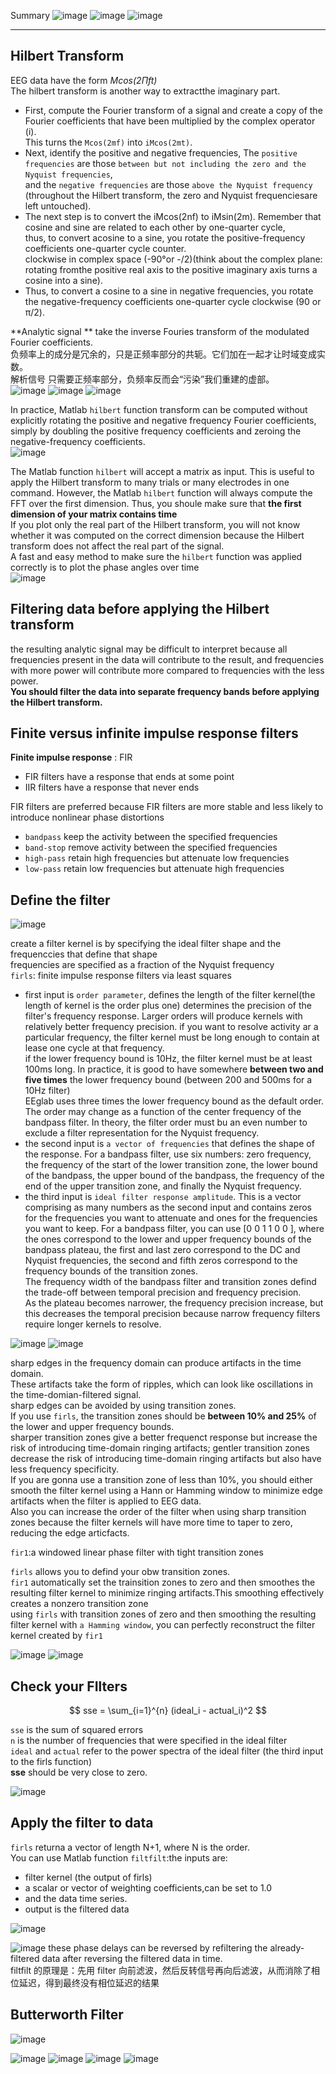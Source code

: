 Summary
![image](https://github.com/user-attachments/assets/f643c8b7-8814-43aa-b59c-6659ee884176)
![image](https://github.com/user-attachments/assets/0de57f31-f7f9-42d5-90f8-c6cf017f3863)
![image](https://github.com/user-attachments/assets/84666f20-3236-4741-814c-e336b65eb4d0)



---
## Hilbert Transform 

EEG data have the form *Mcos(2Πft)* <br> 
The hilbert transform is another way to extractthe imaginary part. <br> 

* First, compute the Fourier transform of a signal and create a copy of the Fourier coefficients that have been multiplied by the complex operator (i). <br>
  This turns the `Mcos(2mf)` into `iMcos(2mt)`.
* Next, identify the positive and negative frequencies, The `positive frequencies` are those `between but not including the zero and the Nyquist frequencies`,<br>
  and the `negative frequencies` are those `above the Nyquist frequency` (throughout the Hilbert transform, the zero and Nyquist frequenciesare left untouched).
*  The next step is to convert the iMcos(2nf) to iMsin(2m). Remember that cosine and sine are related to each other by one-quarter cycle,<br>
  thus, to convert acosine to a sine, you rotate the positive-frequency coefficients one-quarter cycle counter.<br>
  clockwise in complex space (-90°or -/2)(think about the complex plane: rotating fromthe positive real axis to the positive imaginary axis turns a cosine into a sine).
* Thus, to convert a cosine to a sine in negative frequencies, you rotate the negative-frequency coefficients one-quarter cycle clockwise (90 or π/2). <br>

**Analytic signal **
take the inverse Fouries transform of the modulated Fourier coefficients. <br>
负频率上的成分是冗余的，只是正频率部分的共轭。它们加在一起才让时域变成实数。<br>
解析信号 只需要正频率部分，负频率反而会“污染”我们重建的虚部。<br>
![image](https://github.com/user-attachments/assets/b7e8c128-ceca-4e08-a946-828326e11fd0)
![image](https://github.com/user-attachments/assets/596c52ee-50f6-4124-bc48-212f374a608e)
![image](https://github.com/user-attachments/assets/d68f4c9d-3e3e-4ec0-bbe8-2ddad59b12db)

In practice, Matlab `hilbert` function transform can be computed without explicitly rotating the positive and negative frequency Fourier coefficients, simply by doubling the positive frequency coefficients and zeroing the negative-frequency coefficients. <br> 
![image](https://github.com/user-attachments/assets/91dff2c6-650d-4dca-bdef-fc55733b7d7e)

The Matlab function `hilbert` will accept a matrix as input. This is useful to apply the Hilbert transform to many trials or many electrodes in one command. However, the Matlab `hilbert` function will always compute  the FFT over the first dimension. Thus, you shoule make sure that **the first dimension of your matrix contains time**  <br> 
If you plot only the real part of the Hilbert transform, you will not know whether it was computed on the correct dimension because the Hilbert transform does not affect the real part of the signal. <br> 
A fast and easy method to make sure the `hilbert` function was applied correctly is to plot the phase angles over time <br> 
![image](https://github.com/user-attachments/assets/603c63a0-2686-4f3b-af68-eaf2edf93308)

## Filtering data before applying the Hilbert transform 

the resulting analytic signal may be difficult to interpret because all frequencies present in the data will contribute to the result, and frequencies with more power will contribute more compared to frequencies with the less power. <br> 
**You should filter the data into separate frequency bands before applying the Hilbert transform.** <br> 

## Finite versus infinite impulse response filters 
**Finite impulse response** : FIR 
* FIR filters have a response that ends at some point
* IIR filters have a response that never ends

FIR filters are preferred because FIR filters are more stable and less likely to introduce nonlinear phase distortions <br>

* `bandpass` keep the activity between the specified frequencies
* `band-stop` remove activity between the specified frequencies
* `high-pass` retain high frequencies but attenuate low frequencies
* `low-pass` retain low frequencies but attenuate high frequencies

## Define the filter 
![image](https://github.com/user-attachments/assets/a117ffac-7119-4efe-b56d-3cd4a3b2368d)

create a filter kernel is by specifying the ideal filter shape and  the frequenccies that define that shape <br> 
frequencies are specified as a fraction of the Nyquist frequency <br> 
`firls`: finite impulse response filters via least squares <br>
* first input is `order parameter`, defines the length of the filter kernel(the length of kernel is the order plus one) determines the precision of the filter's frequency response. Larger orders will produce kernels with relatively better frequency precision.
if you want to resolve activity ar a particular frequency, the filter kernel must be long enough to contain at lease one cycle at that frequency. <br>
if the lower frequency bound is 10Hz, the filter kernel must be at least 100ms long. In practice, it is good to have somewhere **between two and five times** the lower frequency bound (between 200 and 500ms for a 10Hz filter) <br>
EEglab uses three times the lower frequency bound as the default order. The order may change as a function of the center frequency of the bandpass filter. In theory, the filter order must bu an even number to exclude a filter representation for the Nyquist frequency. <br>
* the second input is `a vector of frequencies` that defines the shape of the response. For a bandpass filter, use six numbers: zero frequency, the frequency of the start of the lower  transition zone, the lower bound of the bandpass, the upper bound of the bandpass, the frequency of the end of the upper transition zone, and finally the Nyquist frequency. <br>
* the third input is `ideal filter response amplitude`. This is a vector comprising as many numbers as the second input and contains zeros for the frequencies you want to attenuate and ones for the frequencies you want to keep. For a bandpass filter, you can use [0 0 1 1 0 0 ], where the ones correspond to the lower and upper frequency bounds of the bandpass plateau, the first and last zero correspond to the DC and Nyquist frequencies, the second and fifth zeros correspond to the frequency bounds of the transition zones. <br>
The frequency width of the bandpass filter and transition zones defind the trade-off between temporal precision and frequency precision. <br> As the plateau becomes narrower, the frequency precision increase, but this decreases the temporal precision because narrow frequency filters require longer kernels to resolve. <br> 

![image](https://github.com/user-attachments/assets/65b2cef7-4f23-4254-ba12-07130ed4c406)
![image](https://github.com/user-attachments/assets/b2ee9060-b0f4-451d-ab87-f942b389fb2c)

sharp edges in the frequency domain can produce artifacts in the time domain. <br> 
These artifacts take the form of ripples, which can look like oscillations in the time-domian-filtered signal. <br> 
sharp edges can be avoided by using transition zones. <br> 
If you use `firls`, the transition zones should be **between 10% and 25%** of the lower and upper frequency bounds.<br> 
sharper transition zones give a better frequenct response but increase the risk of introducing time-domain ringing artifacts; gentler transition zones decrease the risk of introducing time-domain ringing artifacts but also have less frequency specificity. <br> 
If you are gonna use a transition zone of less than 10%, you should either smooth the filter kernel using a Hann or Hamming window to minimize edge artifacts when the filter is applied to EEG data. <br> 
Also you can increase the order of the filter when using sharp transition zones because the filter kernels will have more time to taper to zero, reducing the edge articfacts. <br> 

`fir1`:a windowed linear phase filter with tight transition zones <br>  

`firls` allows you to defind your obw transition zones. <br> 
`fir1` automatically set the trainsition zones to zero and then smoothes the resulting filter kernel to minimize ringing artifacts.This smoothing effectively creates a nonzero transition zone<br> 
using `firls` with transition zones of zero and then smoothing the resulting filter kernel with `a Hamming window`, you can perfectly reconstruct the filter kernel created by `fir1` <br> 

![image](https://github.com/user-attachments/assets/f7f18d19-4003-4378-bee1-206bfce5a559)
![image](https://github.com/user-attachments/assets/dbdf3c1f-b4c4-4bae-9ba7-0659e6d0549e)


## Check your FIlters 

$$
sse = \sum_{i=1}^{n} (ideal_i - actual_i)^2
$$

`sse` is the sum of squared errors <br> 
`n` is the number of frequencies that were specified in the ideal filter <br> 
`ideal` and `actual` refer to the power spectra of the ideal filter (the third input to the firls function) <br> 
**sse** should be very close to zero. <br> 

![image](https://github.com/user-attachments/assets/c5d64730-1987-4c8e-9312-b5b6549bbb58) 

## Apply the filter to data 

`firls` returna a vector of length N+1, where  N is the order. <br> 
You can use Matlab function `filtfilt`:the inputs are: 
* filter kernel (the output of firls)
* a scalar or vector of weighting coefficients,can be set to 1.0 
* and the data time series.
* output is the filtered data

![image](https://github.com/user-attachments/assets/51b52d00-4cc8-4f1a-8410-3eaa7dca82ce)

![image](https://github.com/user-attachments/assets/adb8cb4d-8db6-4b38-b191-8ba781133407)
these phase delays can be reversed by refiltering the already-filtered data after reversing the filtered data in time. <br> 
filtfilt 的原理是：先用 filter 向前滤波，然后反转信号再向后滤波，从而消除了相位延迟，得到最终没有相位延迟的结果<br> 

## Butterworth Filter 
![image](https://github.com/user-attachments/assets/94f41720-e57f-4304-b31c-96c8ceaf130c)

![image](https://github.com/user-attachments/assets/63bd5f50-dde4-4c62-84a2-98b7d481de6b)
![image](https://github.com/user-attachments/assets/3cab1fc2-e8e8-429e-b4be-219e004b11e3)
![image](https://github.com/user-attachments/assets/985b20d8-f3a3-4196-8630-082763c527ed)
![image](https://github.com/user-attachments/assets/7a0ede66-68f6-4ec7-aae3-dc5de015a8bf)
